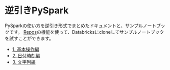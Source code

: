 # 逆引きPySpark

PySparkの使い方を逆引き形式でまとめたドキュメントと、サンプルノートブックです。
[Repos](https://qiita.com/taka_yayoi/items/b89f199ff0d3a4c16140)の機能を使って、Databricksにcloneしてサンプルノートブックを試すことができます。

- [1. 基本操作編](https://github.com/motokazu-ishikawa-db/gyakubiki_pyspark/blob/master/doc/%E9%80%86%E5%BC%95%E3%81%8DPySpark_1_%E5%9F%BA%E6%9C%AC%E6%93%8D%E4%BD%9C%E7%B7%A8.md)
- [2. 日付時刻編](https://github.com/motokazu-ishikawa-db/gyakubiki_pyspark/blob/master/doc/%E9%80%86%E5%BC%95%E3%81%8DPySpark_2_%E6%97%A5%E4%BB%98%E6%99%82%E5%88%BB%E7%B7%A8.md)
- [3. 文字列編](https://github.com/motokazu-ishikawa-db/gyakubiki_pyspark/blob/master/doc/%E9%80%86%E5%BC%95%E3%81%8DPySpark_3_%E6%96%87%E5%AD%97%E5%88%97%E7%B7%A8.md)
